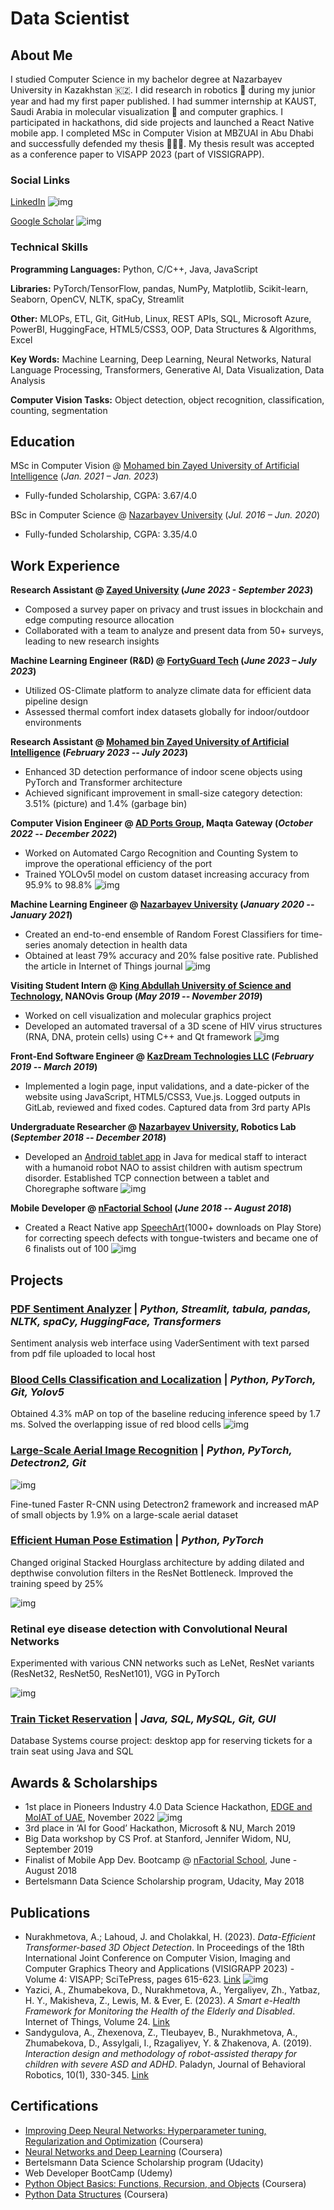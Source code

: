 # Data Scientist

## About Me
I studied Computer Science in my bachelor degree at Nazarbayev University in Kazakhstan 🇰🇿. I did research in robotics 🤖 during my junior year and had my first paper published. I had summer internship at KAUST, Saudi Arabia in molecular visualization 🧬 and computer graphics. I participated in hackathons, did side projects and launched a React Native mobile app.  I completed MSc in Computer Vision at MBZUAI in Abu Dhabi and successfully defended my thesis 👩🏻‍🎓. My thesis result was accepted as a conference paper to VISAPP 2023 (part of VISSIGRAPP).

### Social Links
[LinkedIn](https://www.linkedin.com/in/nurakhmetova/)
![img](assets/img/linkedin.png)

[Google Scholar](https://scholar.google.com/citations?hl=en&user=yfIe898AAAAJ)
![img](assets/img/graduation-cap.png)

### Technical Skills
**Programming Languages:** Python, C/C++, Java, JavaScript

**Libraries:** PyTorch/TensorFlow, pandas, NumPy, Matplotlib, Scikit-learn, Seaborn, OpenCV, NLTK, spaCy, Streamlit

**Other:** MLOPs, ETL, Git, GitHub, Linux, REST APIs, SQL, Microsoft Azure, PowerBI, HuggingFace, HTML5/CSS3, OOP, Data Structures & Algorithms, Excel

**Key Words:** Machine Learning, Deep Learning, Neural Networks, Natural Language Processing, Transformers, Generative AI, Data Visualization, Data Analysis

**Computer Vision Tasks:** Object detection, object recognition, classification, counting, segmentation

## Education
MSc in Computer Vision @ [Mohamed bin Zayed University of Artificial Intelligence](https://mbzuai.ac.ae)  (_Jan. 2021 – Jan. 2023_)
- Fully-funded Scholarship, CGPA: 3.67/4.0
  
BSc in Computer Science @ [Nazarbayev University](https://nu.edu.kz) (_Jul. 2016 – Jun. 2020_)
- Fully-funded Scholarship, CGPA: 3.35/4.0 

## Work Experience
**Research Assistant @ [Zayed University](https://zu.ac.ae) (_June 2023 - September 2023_)** 
- Composed a survey paper on privacy and trust issues in blockchain and edge computing resource allocation
- Collaborated with a team to analyze and present data from 50+ surveys, leading to new research insights

**Machine Learning Engineer (R&D) @ [FortyGuard Tech](https://fortyguard.com) (_June 2023 – July 2023_)**
- Utilized OS-Climate platform to analyze climate data for efficient data pipeline design
- Assessed thermal comfort index datasets globally for indoor/outdoor environments

**Research Assistant @ [Mohamed bin Zayed University of Artificial Intelligence](https://mbzuai.ac.ae) (_February 2023 -- July 2023_)**
- Enhanced 3D detection performance of indoor scene objects using PyTorch and Transformer architecture
- Achieved significant improvement in small-size category detection: 3.51% (picture) and 1.4% (garbage bin)

**Computer Vision Engineer @ [AD Ports Group](https://www.adportsgroup.com/), Maqta Gateway (_October 2022 -- December 2022_)**
- Worked on Automated Cargo Recognition and Counting System to improve the operational efficiency of the port
- Trained YOLOv5l model on custom dataset increasing accuracy from 95.9% to 98.8%
![img](assets/img/adports.png)

**Machine Learning Engineer @ [Nazarbayev University](https://nu.edu.kz/) (_January 2020 -- January 2021_)**
- Created an end-to-end ensemble of Random Forest Classifiers for time-series anomaly detection in health data
- Obtained at least 79% accuracy and 20% false positive rate. Published the article in Internet of Things journal
![img](assets/img/elsevier.png)

**Visiting Student Intern @ [King Abdullah University of Science and Technology](https://www.kaust.edu.sa/), NANOvis Group (_May 2019 -- November 2019_)**
- Worked on cell visualization and molecular graphics project
- Developed an automated traversal of a 3D scene of HIV virus structures (RNA, DNA, protein cells) using C++ and Qt framework
![img](assets/img/kaust.jpeg)

**Front-End Software Engineer @ [KazDream Technologies LLC](https://www.kazdream.kz) (_February 2019 -- March 2019_)**
- Implemented a login page, input validations, and a date-picker of the website using JavaScript, HTML5/CSS3, Vue.js. Logged outputs in GitLab, reviewed and fixed codes. Captured data from 3rd party APIs

**Undergraduate Researcher @ [Nazarbayev University](https://nu.edu.kz/), Robotics Lab (_September 2018 -- December 2018_)**
- Developed an [Android tablet app](https://github.com/Aydana1/Android_App_Nao_RemoteControl) in Java for medical staff to interact with a humanoid robot NAO to assist children with autism spectrum disorder. Established TCP connection between a tablet and  Choregraphe software
![img](assets/img/nao.png)

**Mobile Developer @ [nFactorial School](https://www.nfactorial.school/) (_June 2018 -- August 2018_)**
- Created a React Native app [SpeechArt](https://github.com/Aydana1/SpeechArt)(1000+ downloads on Play Store) for correcting speech defects with tongue-twisters and became one of 6 finalists out of 100
![img](assets/img/speechart.jpeg)

## Projects
### [PDF Sentiment Analyzer](https://github.com/Aydana1/NLP_Sentiment_analysis) | _Python, Streamlit, tabula, pandas, NLTK, spaCy, HuggingFace, Transformers_

Sentiment analysis web interface using VaderSentiment with text parsed from pdf file uploaded to local host 

### [Blood Cells Classification and Localization](https://github.com/Aydana1/Enhancing_YOLOv5l) | _Python, PyTorch, Git, Yolov5_

Obtained 4.3% mAP on top of the baseline reducing inference speed by 1.7 ms. Solved the overlapping issue of red blood cells 
![img](assets/img/yolo_vs_base.png)

### [Large-Scale Aerial Image Recognition](https://drive.google.com/file/d/1v2-A-zfaRUac3rxw5UuM6IUqNB0qE0c7/view?usp=sharing) | _Python, PyTorch, Detectron2, Git_

![img](assets/img/aeral_imgs.png)

Fine-tuned Faster R-CNN using Detectron2 framework and increased mAP of small objects by 1.9% on a large-scale aerial dataset

### [Efficient Human Pose Estimation](https://mbzuaiac-my.sharepoint.com/:p:/g/personal/fatima_albreiki_mbzuai_ac_ae/ET2Fa51ZLStCgRFH_NYfdbgB2Uoqm2YxpkeXx-cd8_rvng?e=lqwldkhttps://github.com/Aydana1/TrainTicketing) | _Python, PyTorch_ 

Changed original Stacked Hourglass architecture by adding dilated and depthwise convolution filters in the ResNet Bottleneck. Improved the training speed by 25%

![img](assets/img/pose-est.png)

### Retinal eye disease detection with Convolutional Neural Networks

Experimented with various CNN networks such as LeNet, ResNet variants (ResNet32, ResNet50, ResNet101), VGG in PyTorch

![img](assets/img/retinopathy.jpeg)

### [Train Ticket Reservation](https://github.com/Aydana1/TrainTicketing) | _Java, SQL, MySQL, Git, GUI_

Database Systems course project: desktop app for reserving tickets for a train seat using Java and SQL

## Awards & Scholarships
- 1st place in Pioneers Industry 4.0 Data Science Hackathon, [EDGE and MoIAT of UAE](https://edgegroup.ae/news/ministry-industry-and-advanced-technology-and-edge-launch-pioneers-40-hackathon-series-advance), November 2022
![img](assets/img/edge-696x464.jpg)
- 3rd place in ‘AI for Good’ Hackathon, Microsoft & NU, March 2019
- Big Data workshop by CS Prof. at Stanford, Jennifer Widom, NU, September 2019
- Finalist of Mobile App Dev. Bootcamp @ [nFactorial School](https://www.nfactorial.school/), June - August 2018
- Bertelsmann Data Science Scholarship program, Udacity, May 2018

## Publications
- Nurakhmetova, A.; Lahoud, J. and Cholakkal, H. (2023). _Data-Efficient Transformer-based 3D Object Detection_. In Proceedings of the 18th International Joint Conference on Computer Vision, Imaging and Computer Graphics Theory and Applications (VISIGRAPP 2023) - Volume 4: VISAPP; SciTePress, pages 615-623. [Link](https://doi.org/10.5220/0011673200003417)
![img](assets/img/visapp_3d.png)
- Yazici, A., Zhumabekova, D., Nurakhmetova, A., Yergaliyev, Zh., Yatbaz, H. Y.,  Makisheva, Z., Lewis, M. & Ever, E. (2023). _A Smart e-Health Framework for Monitoring the Health of the Elderly and Disabled_. Internet of Things, Volume 24. [Link](https://doi.org/10.1016/j.iot.2023.100971)
- Sandygulova, A., Zhexenova, Z., Tleubayev, B., Nurakhmetova, A., Zhumabekova, D., Assylgali, I., Rzagaliyev, Y. \& Zhakenova, A. (2019). _Interaction design and methodology of robot-assisted therapy for children with severe ASD and ADHD_. Paladyn, Journal of Behavioral Robotics, 10(1), 330-345. [Link](https://doi.org/10.1515/pjbr-2019-0027)

## Certifications
- [Improving Deep Neural Networks: Hyperparameter tuning, Regularization and Optimization](https://www.coursera.org/account/accomplishments/verify/9MB8V8BM8FKL) (Coursera)
- [Neural Networks and Deep Learning](https://coursera.org/share/fdb61da55276c3e9bcf31bdda4d48f2f) (Coursera)
- Bertelsmann Data Science Scholarship program (Udacity)
- Web Developer BootCamp (Udemy)
- [Python Object Basics: Functions, Recursion, and Objects](https://coursera.org/share/c445d5a4b433433c97d3fa10d85d1abf) (Coursera)
- [Python Data Structures](https://coursera.org/share/20e0d86355ac4bb3ec6465512e623d8f) (Coursera)
